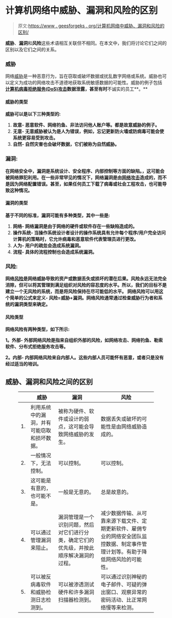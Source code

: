# 计算机网络中威胁、漏洞和风险的区别

> 原文:[https://www . geesforgeks . org/计算机网络中威胁、漏洞和风险的区别/](https://www.geeksforgeeks.org/difference-between-threat-vulnerability-and-risk-in-computer-network/)

**威胁**、**漏洞**和**风险**这些术语相互关联但不相同。在本文中，我们将讨论它们之间的区别以及它们之间的关系。

### 威胁

网络[威胁](https://www.geeksforgeeks.org/threat-modelling/)是一种恶意行为，旨在窃取或破坏数据或扰乱数字网络或系统。威胁也可以定义为成功的网络攻击不道德地获取系统敏感数据的可能性。威胁的例子包括 [**计算机病毒**](https://www.geeksforgeeks.org/what-is-computer-virus/)**[**拒绝服务(DoS)攻击**](https://www.geeksforgeeks.org/denial-of-service-ddos-attack/)**数据泄露**，甚至有时**不诚实的员工**。**

#### **威胁的类型**

**威胁可以是以下三种类型的:**

1.  ****故意-** 恶意软件、网络钓鱼、非法访问他人账户等。都是故意威胁的例子。**
2.  ****无意-** 无意威胁被认为是人为错误，例如，忘记更新防火墙或防病毒可能会使系统更容易受到攻击。**
3.  ****自然-** 自然灾害也会破坏数据，它们被称为自然威胁。**

### **漏洞:**

**在网络安全中，漏洞是系统设计、安全程序、内部控制等方面的缺陷。，这可能会被网络罪犯利用。在一些非常罕见的情况下，网络漏洞是由[网络攻击](https://www.geeksforgeeks.org/how-to-protect-yourself-from-cyber-attacks/)造成的，而不是因为网络配置错误。甚至，如果任何员工下载了病毒或社会工程攻击，也可能导致这种情况。**

#### **漏洞的类型**

**基于不同的标准，漏洞可能有多种类型，其中一些是:**

1.  ****网络-** 网络漏洞是由于网络的硬件或软件存在一些缺陷造成的。**
2.  ****操作系统-** 当操作系统设计者设计的操作系统具有允许每个程序/用户完全访问计算机的策略时，它允许病毒和恶意软件代表管理员进行更改。**
3.  ****人为-** 用户的疏忽会造成系统漏洞。**
4.  ****流程-** 具体的流程控制也会造成系统漏洞。**

### **风险:**

**网络[风险](https://www.geeksforgeeks.org/risk-mitigation-monitoring-and-management-rmmm-plan/)是网络威胁导致的资产或数据丢失或损坏的潜在后果。风险永远无法完全消除，但可以将其管理到满足组织对风险的容忍度的水平。所以，我们的目标不是建立一个无风险的系统，而是将风险保持在尽可能低的水平。
网络风险可以用这个简单的公式来定义- **风险=威胁+漏洞**。网络风险通常通过检查威胁行为者和系统的漏洞类型来确定。**

#### **风险类型**

**网络风险有两种类型，如下所示:**

****1。外部-** 外部网络风险是指来自组织外部的风险，如网络攻击、网络钓鱼、勒索软件、分布式拒绝服务攻击等。**

****2。内部-** 内部网络风险来自内部人。这些内部人员可能怀有恶意，或者只是没有经过适当的培训。**

## **威胁、漏洞和风险之间的区别**

<figure class="table">

|   | **威胁** | **漏洞** | **风险** |
| --- | --- | --- | --- |
| 1. | 利用系统中的漏洞，并有可能窃取和损坏数据。 | 被称为硬件、软件或设计的弱点，这可能会导致网络威胁的发生。 | 数据丢失或破坏的可能性是由网络威胁造成的。 |
| 2. | 一般情况下，无法控制。 | 可以控制。 | 可以控制。 |
| 3. | 这可能是有意的，也可能不是。 | 一般是无意的。 | 总是故意的。 |
| 4. | 可以通过管理漏洞来阻止。 | 漏洞管理是一个识别问题，然后对它们进行分类，确定它们的优先级，并按此顺序解决漏洞的过程。 | 减少数据传输、从可靠来源下载文件、定期更新软件、雇佣专业的网络安全团队监控数据、制定事件管理计划等。有助于降低网络风险的可能性。 |
| 5. | 可以被反病毒软件和威胁检测日志检测到。 | 可以被渗透测试硬件和许多漏洞扫描器检测到。 | 可以通过识别神秘的电子邮件、可疑的弹出窗口、观察异常的密码活动、比正常网络慢等来检测。 |

</figure>